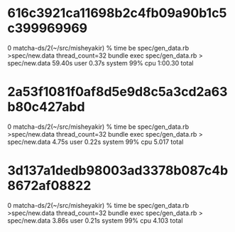 # 616c3921ca11698b2c4fb09a90b1c5c399969969
0 matcha-ds/2(~/src/misheyakir) % time be spec/gen_data.rb >spec/new.data
thread_count=32
bundle exec spec/gen_data.rb > spec/new.data  59.40s user 0.37s system 99% cpu 1:00.30 total


# 2a53f1081f0af8d5e9d8c5a3cd2a63b80c427abd
0 matcha-ds/2(~/src/misheyakir) % time be spec/gen_data.rb >spec/new.data
thread_count=32
bundle exec spec/gen_data.rb > spec/new.data  4.75s user 0.22s system 99% cpu 5.017 total


# 3d137a1dedb98003ad3378b087c4b8672af08822
0 matcha-ds/2(~/src/misheyakir) % time be spec/gen_data.rb >spec/new.data
thread_count=32
bundle exec spec/gen_data.rb > spec/new.data  3.86s user 0.21s system 99% cpu 4.103 total

